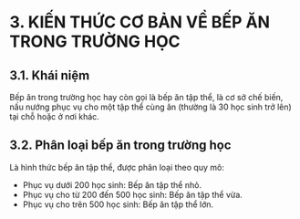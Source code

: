 # 3. KIẾN THỨC CƠ BẢN VỀ BẾP ĂN TRONG TRƯỜNG HỌC

## 3.1. Khái niệm

Bếp ăn trong trường học hay còn gọi là bếp ăn tập thể, là cơ sở chế biến, nấu nướng phục vụ cho một tập thể cùng ăn (thường là 30 học sinh trở lên) tại chỗ hoặc ở nơi khác.

## 3.2. Phân loại bếp ăn trong trường học

Là hình thức bếp ăn tập thể, được phân loại theo quy mô:
- Phục vụ dưới 200 học sinh: Bếp ăn tập thể nhỏ.
- Phục vụ cho từ 200 đến 500 học sinh: Bếp ăn tập thể vừa.
- Phục vụ cho trên 500 học sinh: Bếp ăn tập thể lớn.